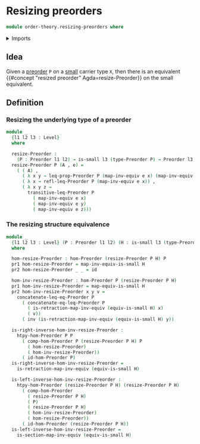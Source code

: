 # Resizing preorders

```agda
module order-theory.resizing-preorders where
```

<details><summary>Imports</summary>

```agda
open import foundation.binary-relations
open import foundation.cartesian-product-types
open import foundation.dependent-pair-types
open import foundation.equivalences
open import foundation.function-types
open import foundation.identity-types
open import foundation.negated-equality
open import foundation.negation
open import foundation.propositions
open import foundation.sets
open import foundation.small-types
open import foundation.universe-levels

open import order-theory.order-preserving-maps-preorders
open import order-theory.preorders
```

</details>

## Idea

Given a [preorder](order-theory.preorders.md) `P` on a
[small](foundation.small-types.md) carrier type `X`, then there is an equivalent
{{#concept "resized preorder" Agda=resize-Preorder}} on the small equivalent.

## Definition

### Resizing the underlying type of a preorder

```agda
module _
  {l1 l2 l3 : Level}
  where

  resize-Preorder :
    (P : Preorder l1 l2) → is-small l3 (type-Preorder P) → Preorder l3 l2
  resize-Preorder P (A , e) =
    ( ( A) ,
      ( λ x y → leq-prop-Preorder P (map-inv-equiv e x) (map-inv-equiv e y)) ,
      ( λ x → refl-leq-Preorder P (map-inv-equiv e x)) ,
      ( λ x y z →
        transitive-leq-Preorder P
          ( map-inv-equiv e x)
          ( map-inv-equiv e y)
          ( map-inv-equiv e z)))
```

### The resizing structure equivalence

```agda
module _
  {l1 l2 l3 : Level} (P : Preorder l1 l2) (H : is-small l3 (type-Preorder P))
  where

  hom-resize-Preorder : hom-Preorder (resize-Preorder P H) P
  pr1 hom-resize-Preorder = map-inv-equiv-is-small H
  pr2 hom-resize-Preorder _ _ = id

  hom-inv-resize-Preorder : hom-Preorder P (resize-Preorder P H)
  pr1 hom-inv-resize-Preorder = map-equiv-is-small H
  pr2 hom-inv-resize-Preorder x y v =
    concatenate-leq-eq-Preorder P
      ( concatenate-eq-leq-Preorder P
        ( is-retraction-map-inv-equiv (equiv-is-small H) x)
        ( v))
      ( inv (is-retraction-map-inv-equiv (equiv-is-small H) y))

  is-right-inverse-hom-inv-resize-Preorder :
    htpy-hom-Preorder P P
      ( comp-hom-Preorder P (resize-Preorder P H) P
        ( hom-resize-Preorder)
        ( hom-inv-resize-Preorder))
      ( id-hom-Preorder P)
  is-right-inverse-hom-inv-resize-Preorder =
    is-retraction-map-inv-equiv (equiv-is-small H)

  is-left-inverse-hom-inv-resize-Preorder :
    htpy-hom-Preorder (resize-Preorder P H) (resize-Preorder P H)
      ( comp-hom-Preorder
        ( resize-Preorder P H)
        ( P)
        ( resize-Preorder P H)
        ( hom-inv-resize-Preorder)
        ( hom-resize-Preorder))
      ( id-hom-Preorder (resize-Preorder P H))
  is-left-inverse-hom-inv-resize-Preorder =
    is-section-map-inv-equiv (equiv-is-small H)
```
